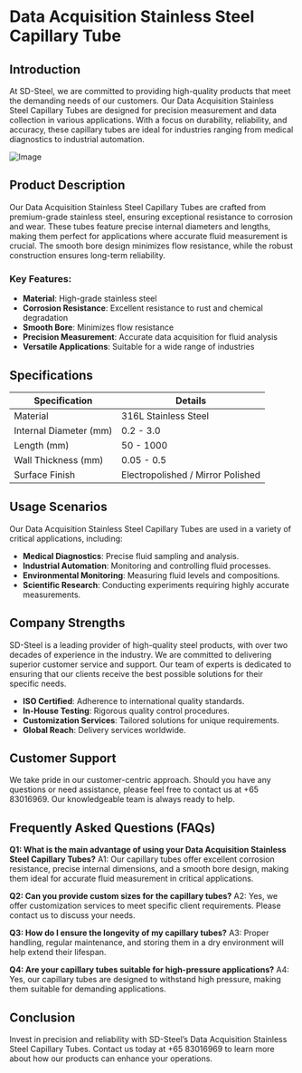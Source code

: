 # Data Acquisition Stainless Steel Capillary Tube

## Introduction
At SD-Steel, we are committed to providing high-quality products that meet the demanding needs of our customers. Our Data Acquisition Stainless Steel Capillary Tubes are designed for precision measurement and data collection in various applications. With a focus on durability, reliability, and accuracy, these capillary tubes are ideal for industries ranging from medical diagnostics to industrial automation.

![Image](https://github.com/user-attachments/assets/2567258e-e124-4816-932d-1809bd27ef0b)

## Product Description
Our Data Acquisition Stainless Steel Capillary Tubes are crafted from premium-grade stainless steel, ensuring exceptional resistance to corrosion and wear. These tubes feature precise internal diameters and lengths, making them perfect for applications where accurate fluid measurement is crucial. The smooth bore design minimizes flow resistance, while the robust construction ensures long-term reliability.

### Key Features:
- **Material**: High-grade stainless steel
- **Corrosion Resistance**: Excellent resistance to rust and chemical degradation
- **Smooth Bore**: Minimizes flow resistance
- **Precision Measurement**: Accurate data acquisition for fluid analysis
- **Versatile Applications**: Suitable for a wide range of industries

## Specifications

| Specification | Details |
|---------------|---------|
| Material      | 316L Stainless Steel |
| Internal Diameter (mm) | 0.2 - 3.0 |
| Length (mm)   | 50 - 1000 |
| Wall Thickness (mm) | 0.05 - 0.5 |
| Surface Finish | Electropolished / Mirror Polished |

## Usage Scenarios
Our Data Acquisition Stainless Steel Capillary Tubes are used in a variety of critical applications, including:

- **Medical Diagnostics**: Precise fluid sampling and analysis.
- **Industrial Automation**: Monitoring and controlling fluid processes.
- **Environmental Monitoring**: Measuring fluid levels and compositions.
- **Scientific Research**: Conducting experiments requiring highly accurate measurements.

## Company Strengths
SD-Steel is a leading provider of high-quality steel products, with over two decades of experience in the industry. We are committed to delivering superior customer service and support. Our team of experts is dedicated to ensuring that our clients receive the best possible solutions for their specific needs.

- **ISO Certified**: Adherence to international quality standards.
- **In-House Testing**: Rigorous quality control procedures.
- **Customization Services**: Tailored solutions for unique requirements.
- **Global Reach**: Delivery services worldwide.

## Customer Support
We take pride in our customer-centric approach. Should you have any questions or need assistance, please feel free to contact us at +65 83016969. Our knowledgeable team is always ready to help.

## Frequently Asked Questions (FAQs)
**Q1: What is the main advantage of using your Data Acquisition Stainless Steel Capillary Tubes?**
A1: Our capillary tubes offer excellent corrosion resistance, precise internal dimensions, and a smooth bore design, making them ideal for accurate fluid measurement in critical applications.

**Q2: Can you provide custom sizes for the capillary tubes?**
A2: Yes, we offer customization services to meet specific client requirements. Please contact us to discuss your needs.

**Q3: How do I ensure the longevity of my capillary tubes?**
A3: Proper handling, regular maintenance, and storing them in a dry environment will help extend their lifespan.

**Q4: Are your capillary tubes suitable for high-pressure applications?**
A4: Yes, our capillary tubes are designed to withstand high pressure, making them suitable for demanding applications.

## Conclusion
Invest in precision and reliability with SD-Steel’s Data Acquisition Stainless Steel Capillary Tubes. Contact us today at +65 83016969 to learn more about how our products can enhance your operations.
